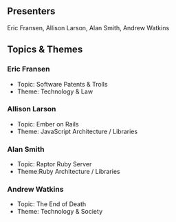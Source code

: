 ## Presenters

Eric Fransen, Allison Larson, Alan Smith, Andrew Watkins

## Topics & Themes

### Eric Fransen

* Topic: Software Patents & Trolls 
* Theme: Technology & Law

### Allison Larson

* Topic: Ember on Rails
* Theme: JavaScript Architecture / Libraries

### Alan Smith

* Topic: Raptor Ruby Server
* Theme:Ruby Architecture / Libraries

### Andrew Watkins

* Topic: The End of Death
* Theme: Technology & Society
